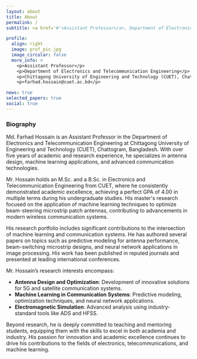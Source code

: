 ```yaml
---
layout: about
title: About
permalink: /
subtitle: <a href='#'>Assistant Professor</a>, Department of Electronics and Telecommunication Engineering, CUET

profile:
  align: right
  image: prof_pic.jpg
  image_circular: false
  more_info: >
    <p>Assistant Professor</p>
    <p>Department of Electronics and Telecommunication Engineering</p>
    <p>Chittagong University of Engineering and Technology (CUET), Chattogram-4349, Bangladesh</p>
    <p>farhad.hossain@cuet.ac.bd</p>

news: true
selected_papers: true
social: true
---
```


### Biography

Md. Farhad Hossain is an Assistant Professor in the Department of Electronics and Telecommunication Engineering at Chittagong University of Engineering and Technology (CUET), Chattogram, Bangladesh. With over five years of academic and research experience, he specializes in antenna design, machine learning applications, and advanced communication technologies.

Mr. Hossain holds an M.Sc. and a B.Sc. in Electronics and Telecommunication Engineering from CUET, where he consistently demonstrated academic excellence, achieving a perfect GPA of 4.00 in multiple terms during his undergraduate studies. His master's research focused on the application of machine learning techniques to optimize beam-steering microstrip patch antennas, contributing to advancements in modern wireless communication systems.

His research portfolio includes significant contributions to the intersection of machine learning and communication systems. He has authored several papers on topics such as predictive modeling for antenna performance, beam-switching microstrip designs, and neural network applications in image processing. His work has been published in reputed journals and presented at leading international conferences.

Mr. Hossain’s research interests encompass:
- **Antenna Design and Optimization**: Development of innovative solutions for 5G and satellite communication systems.
- **Machine Learning in Communication Systems**: Predictive modeling, optimization techniques, and neural network applications.
- **Electromagnetic Simulation**: Advanced analysis using industry-standard tools like ADS and HFSS.

Beyond research, he is deeply committed to teaching and mentoring students, equipping them with the skills to excel in both academia and industry. His passion for innovation and academic excellence continues to drive his contributions to the fields of electronics, telecommunications, and machine learning.


